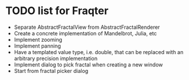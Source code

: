 TODO list for Fraqter
=====================

- Separate AbstractFractalView from AbstractFractalRenderer
- Create a concrete implementation of Mandelbrot, Julia, etc
- Implement zooming
- Implement panning
- Have a templated value type, i.e. double, that can be replaced with an arbitrary precision implementation
- Implement dialog to pick fractal when creating a new window
- Start from fractal picker dialog
